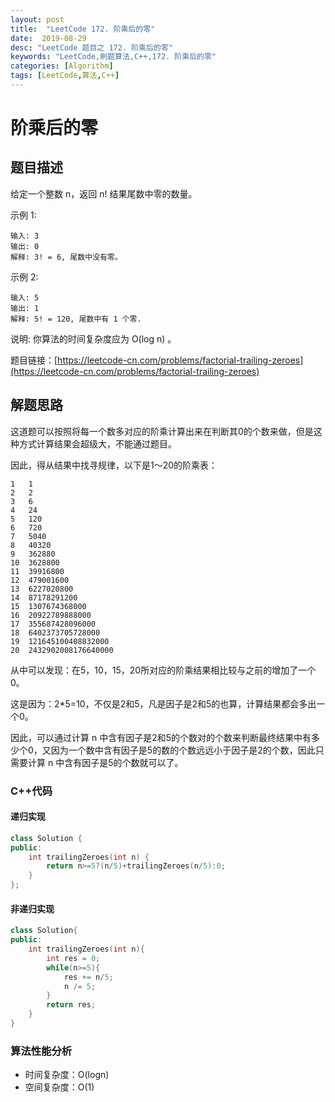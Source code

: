 ```yaml
---
layout: post
title:  "LeetCode 172. 阶乘后的零"
date:  2019-08-29
desc: "LeetCode 题目之 172. 阶乘后的零"
keywords: "LeetCode,刷题算法,C++,172. 阶乘后的零"
categories: [Algorithm]
tags: [LeetCode,算法,C++]
---
```

# 阶乘后的零

## 题目描述

给定一个整数 n，返回 n! 结果尾数中零的数量。

示例 1:

```
输入: 3
输出: 0
解释: 3! = 6, 尾数中没有零。
```

示例 2:

```
输入: 5
输出: 1
解释: 5! = 120, 尾数中有 1 个零.
```

说明: 你算法的时间复杂度应为 O(log n) 。

题目链接：[https://leetcode-cn.com/problems/factorial-trailing-zeroes](https://leetcode-cn.com/problems/factorial-trailing-zeroes)

## 解题思路

这道题可以按照将每一个数多对应的阶乘计算出来在判断其0的个数来做，但是这种方式计算结果会超级大，不能通过题目。

因此，得从结果中找寻规律，以下是1～20的阶乘表：

```
1   1
2   2
3   6
4   24
5   120
6   720
7   5040
8   40320
9   362880
10  3628800
11  39916800
12  479001600
13  6227020800
14  87178291200
15  1307674368000
16  20922789888000
17  355687428096000
18  6402373705728000
19  121645100408832000
20  2432902008176640000
```

从中可以发现：在5，10，15，20所对应的阶乘结果相比较与之前的增加了一个0。

这是因为：2*5=10，不仅是2和5，凡是因子是2和5的也算，计算结果都会多出一个0。

因此，可以通过计算 n 中含有因子是2和5的个数对的个数来判断最终结果中有多少个0，又因为一个数中含有因子是5的数的个数远远小于因子是2的个数，因此只需要计算 n 中含有因子是5的个数就可以了。

### C++代码

#### 递归实现

```cpp
class Solution {
public:
    int trailingZeroes(int n) {
        return n>=5?(n/5)+trailingZeroes(n/5):0;
    }
};
```

#### 非递归实现

```cpp
class Solution{
public:
    int trailingZeroes(int n){
        int res = 0;
        while(n>=5){
            res += n/5;
            n /= 5;
        }
        return res;
    }
}
```

### 算法性能分析

- 时间复杂度：O(logn)
- 空间复杂度：O(1)